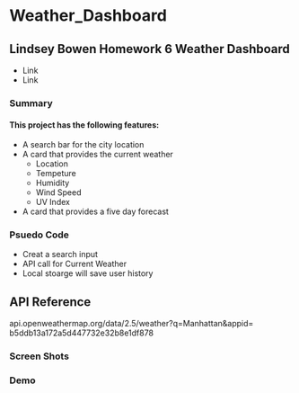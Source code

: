 # Weather_Dashboard # 

## Lindsey Bowen Homework 6 Weather Dashboard ## 
* Link
* Link 

### Summary ###


#### This project has the following features: ####
* A search bar for the city location 
* A card that provides the current weather 
    * Location 
    * Tempeture 
    * Humidity 
    * Wind Speed 
    * UV Index 
* A card that provides a five day forecast 

### Psuedo Code ### 
* Creat a search input 
* API call for Current Weather 
* Local stoarge will save user history 

## API Reference ##
api.openweathermap.org/data/2.5/weather?q=Manhattan&appid= b5ddb13a172a5d447732e32b8e1df878

### Screen Shots ###

### Demo ### 
